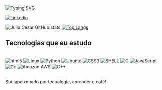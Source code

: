[![Typing SVG](https://readme-typing-svg.demolab.com?font=Fira+Code&weight=700&pause=1000&color=209652&center=true&random=false&width=435&lines=Ol%C3%A1%2C+eu+sou+o+Julio+Cesar!+%F0%9F%96%96;Eu+sou+Estudante+de+ADS;Estudante+de+Redes+de+Computadores;Eu+sou+Analista+de+Suporte;Eu+sou+DevOps+Jr;Eu+sou+Desenvolvedor+Full+Stack)](https://git.io/typing-svg)

[![Linkedin](https://img.shields.io/badge/LinkedIn-0077B5?style=for-the-badge&logo=linkedin&logoColor=white)][def]

[def]: https://www.linkedin.com/in/juliocesar-devop/

![Julio Cesar GitHub stats](https://github-readme-stats.vercel.app/api?username=jcsalerno&show_icons=true&theme=dark)  [![Top Langs](https://github-readme-stats.vercel.app/api/top-langs/?username=jcsalerno)](https://github.com/anuraghazra/github-readme-stats)


## Tecnologias que eu estudo

<div style="display: inline_block"><br/>
<img  align="center" alt="html5" src="https://img.shields.io/badge/HTML5-E34F26?style=for-the-badge&logo=html5&logoColor=white"/>
<img  align="center" alt="Linux" src="https://img.shields.io/badge/Linux-FCC624?style=for-the-badge&logo=linux&logoColor=black"/>
<img  align="center" alt="Python" src="https://img.shields.io/badge/Python-14354C?style=for-the-badge&logo=python&logoColor=white"/>
<img  align="center" alt="Ubunto" src="https://img.shields.io/badge/Ubuntu-E95420?style=for-the-badge&logo=ubuntu&logoColor=white"/>
<img  align="center" alt="CSS3" src="https://img.shields.io/badge/CSS3-1572B6?style=for-the-badge&logo=css3&logoColor=white"/>
<img  align="center" alt="SHELL" src="https://img.shields.io/badge/Shell_Script-121011?style=for-the-badge&logo=gnu-bash&logoColor=white"/>

<img  align="center" alt="C" src="https://img.shields.io/badge/C-00599C?style=for-the-badge&logo=c&logoColor=white"/>
<img  align="center" alt="JavaScript" src="https://img.shields.io/badge/JavaScript-F7DF1E?style=for-the-badge&logo=javascript&logoColor=black"/>
<img  align="center" alt="Go" src="https://img.shields.io/badge/Go-00ADD8?style=for-the-badge&logo=go&logoColor=white"/>
<img  align="center" alt="Amazon AWS" src="https://img.shields.io/badge/Amazon_AWS-FF9900?style=for-the-badge&logo=amazonaws&logoColor=white"/>
<img  align="center" alt="C++" src="https://img.shields.io/badge/C%2B%2B-00599C?style=for-the-badge&logo=c%2B%2B&logoColor=white"/>
</div><br>

Sou apaixonado por tecnologia, aprender e café! 
